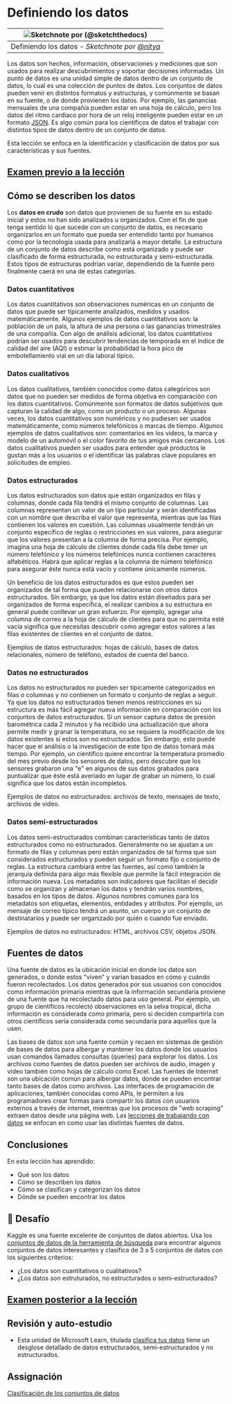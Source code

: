 # Definiendo los datos

|![ Sketchnote por [(@sketchthedocs)](https://sketchthedocs.dev) ](../../../sketchnotes/03-DefiningData.png)|
|:---:|
|Definiendo los datos - _Sketchnote por [@nitya](https://twitter.com/nitya)_ |

Los datos son hechos, información, observaciones y mediciones que son usados para realizar descubrimientos y soportar decisiones informadas. Un punto de datos es una unidad simple de datos dentro de un conjunto de datos, lo cual es una colección de puntos de datos. Los conjuntos de datos pueden venir en distintos formatos y estructuras, y comúnmente se basan en su fuente, o de donde provienen los datos. Por ejemplo, las ganancias mensuales de una compañía pueden estar en una hoja de cálculo, pero los datos del  ritmo cardiaco por hora de un reloj inteligente pueden estar en un formato [JSON](https://stackoverflow.com/a/383699). Es algo común para los científicos de datos el trabajar con distintos tipos de datos dentro de un conjunto de datos.

Esta lección se enfoca en la identificación y clasificación de datos por sus características y sus fuentes.

## [Examen previo a la lección](https://red-water-0103e7a0f.azurestaticapps.net/quiz/4)
## Cómo se describen los datos
Los **datos en crudo** son datos que provienen de su fuente en su estado inicial y estos no han sido analizados u organizados. Con el fin de que tenga sentido lo que sucede con un conjunto de datos, es necesario organizarlos en un formato que pueda ser entendido tanto por humanos como por la tecnología usada para analizarla a mayor detalle. La estructura de un conjunto de datos describe como está organizado y puede ser clasificado de forma estructurada, no estructurada y semi-estructurada. Estos tipos de estructuras podrían variar, dependiendo de la fuente pero finalmente caerá en una de estas categorías.
### Datos cuantitativos
Los datos cuantitativos son observaciones numéricas en un conjunto de datos que puede ser típicamente analizados, medidos y usados matemáticamente. Algunos ejemplos de datos cuantitativos son: la población de un país, la altura de una persona o las ganancias trimestrales de una compañía. Con algo de análisis adicional, los datos cuantitativos podrían ser usados para descubrir tendencias de temporada en el índice de calidad del aire (AQI) o estimar la probabilidad la hora pico de embotellamiento vial en un día laboral típico.

### Datos cualitativos
Los datos cualitativos, también conocidos como datos categóricos son datos que no pueden ser medidos de forma objetiva en comparación con los datos cuantitativos. Comúnmente son formatos de datos subjetivos que capturan la calidad de algo, como un producto o un proceso. Algunas veces, los datos cuantitativos son numéricos y no pudiesen ser usados matemáticamente, como números telefónicos o marcas de tiempo. Algunos ejemplos de datos cualitativos son: comentarios en los videos, la marca y modelo de un automóvil o el color favorito de tus amigos más cercanos. Los datos cualitativos pueden ser usados para entender qué productos le gustan más a los usuarios o el identificar las palabras clave populares en solicitudes de empleo.

### Datos estructurados
Los datos estructurados son datos que están organizados en filas y columnas, donde cada fila tendrá el mismo conjunto de columnas. Las columnas representan un valor de un tipo particular y serán identificadas con un nombre que describa el valor que representa, mientras que las filas contienen los valores en cuestión. Las columnas usualmente tendrán un conjunto específico de reglas o restricciones en sus valores, para asegurar que los valores presentan a la columna de forma precisa. Por ejemplo, imagina una hoja de cálculo de clientes donde cada fila debe tener un número telefónico y los números telefónicos nunca contienen caracteres alfabéticos. Habrá que aplicar reglas a la columna de número telefónico para asegurar éste nunca está vacío y contiene únicamente números.

Un beneficio de los datos estructurados es que estos pueden ser organizados de tal forma que pueden relacionarse con otros datos estructurados. Sin embargo, ya que los datos están diseñados para ser organizados de forma específica, el realizar cambios a su estructura en general puede conllevar un gran esfuerzo. Por ejemplo, agregar una columna de correo a la hoja de cálculo de clientes para que no permita esté vacía significa que necesitas descubrir como agregar estos valores a las filas existentes de clientes en el conjunto de datos.

Ejemplos de datos estructurados: hojas de cálculo, bases de datos relacionales, número de teléfono, estados de cuenta del banco.

### Datos no estructurados
Los datos no estructurados no pueden ser típicamente categorizados en filas o columnas y no contienen un formato o conjunto de reglas a seguir. Ya que los datos no estructurados tienen menos restricciones en su estructura es más fácil agregar nueva información en comparación con los conjuntos de datos estructurados. Si un sensor captura datos de presión barométrica cada 2 minutos y ha recibido una actualización que ahora permite medir y granar la temperatura, no se requiere la modificación de los datos existentes si estos son no estructurados. Sin embargo, esto puede hacer que el análisis o la investigación de este tipo de datos tomará más tiempo. Por ejemplo, un científico quiere encontrar la temperatura promedio del mes previo desde los sensores de datos, pero descubre que los sensores grabaron una "e" en algunos de sus datos grabados para puntualizar que éste está averiado en lugar de grabar un número, lo cual significa que los datos están incompletos.

Ejemplos de datos no estructurados: archivos de texto, mensajes de texto, archivos de video.

### Datos semi-estructurados
Los datos semi-estructurados combinan características tanto de datos estructurados como no estructurados. Generalmente no se ajustan a un formato de filas y columnas pero están organizados de tal forma que son considerados estructurados y pueden seguir un formato fijo o conjunto de reglas. La estructura cambiará entre las fuentes, así como también la jerarquía definida para algo más flexible que permite la fácil integración de información nueva. Los metadatos son indicadores que facilitan el decidir como se organizan y almacenan los datos y tendrán varios nombres, basados en los tipos de datos. Algunos nombres comunes para los metadatos son etiquetas, elementos, entidades y atributos. Por ejemplo, un mensaje de correo típico tendrá un asunto, un cuerpo y un conjunto de destinatarios y puede ser organizado por quién o cuando fue enviado.

Ejemplos de datos no estructurados: HTML, archivos CSV, objetos JSON.

## Fuentes de datos 

Una fuente de datos es la ubicación inicial en donde los datos son generados, o donde estos "viven" y varían basados en cómo y cuándo fueron recolectados. Los datos generados por sus usuarios con conocidos como información primaria mientras que la información secundaria proviene de una fuente que ha recolectado datos para uso general. Por ejemplo, un grupo de científicos recolectó observaciones en la selva tropical, dicha información es considerada como primaria, pero si deciden compartirla con otros científicos sería considerada como secundaria para aquellos que la usen.

Las bases de datos son una fuente común y recaen en sistemas de gestión de bases de datos para albergar y mantener los datos donde los usuarios usan comandos llamados consultas (queries) para explorar los datos. Los archivos como fuentes de datos pueden ser archivos de audio, imagen y video también como hojas de cálculo como Excel. Las fuentes de Internet son una ubicación común para albergar datos, donde se pueden encontrar tanto bases de datos como archivos. Las interfaces de programación de aplicaciones, también conocidas como APIs, le permiten a los programadores crear formas para compartir los datos con usuarios externos a través de internet, mientras que los procesos de "web scraping" extraen datos desde una página web. Las [lecciones de trabajando con datos](/2-Working-With-Data) se enfocan en como usar las distintas fuentes de datos.

## Conclusiones

En esta lección has aprendido:

- Qué son los datos
- Cómo se describen los datos
- Cómo se clasifican y categorizan los datos
- Dónde se pueden encontrar los datos

## 🚀 Desafío

Kaggle es una fuente excelente de conjuntos de datos abiertos. Usa los [conjuntos de datos de la herramienta de búsqueda](https://www.kaggle.com/datasets) para encontrar algunos conjuntos de datos interesantes y clasifica de 3 a 5 conjuntos de datos con los siguientes criterios:

- ¿Los datos son cuantitativos o cualitativos?
- ¿Los datos son estruturados, no estructurados o semi-estructurados?

## [Examen posterior a la lección](https://red-water-0103e7a0f.azurestaticapps.net/quiz/5)



## Revisión y auto-estudio

- Esta unidad de Microsoft Learn, titulada [clasifica tus datos](https://docs.microsoft.com/en-us/learn/modules/choose-storage-approach-in-azure/2-classify-data) tiene un desglose detallado de datos estructurados, semi-estructurados y no estructurados.

## Assignación

[Clasificación de los conjuntos de datos](../assignment.md)
